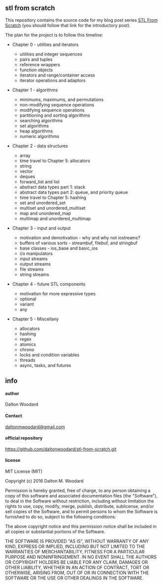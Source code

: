 stl from scratch
----------------

This repository contains the source code for my blog post series [STL From
Scratch][1] (you should follow that link for the
introductory post).

The plan for the project is to follow this timeline:

* Chapter 0 - utilities and iterators
    - utilities and integer sequences
    - pairs and tuples
    - reference wrappers
    - function objects
    - iterators and range/container access
    - iterator operations and adaptors

* Chapter 1 - algorithms
    - minimums, maximums, and permutations
    - non-modifying sequence operations
    - modifying sequence operations
    - partitioning and sorting algorithms
    - searching algorithms
    - set algorithms
    - heap algorithms
    - numeric algorithms

* Chapter 2 - data structures
    - array
    - time travel to Chapter 5: allocators
    - string
    - vector
    - deques
    - forward_list and list
    - abstract data types part 1:  stack
    - abstract data types part 2: queue, and priority queue
    - time travel to Chapter 5: hashing
    - set and unordered_set
    - multiset and unordered_multiset
    - map and unordered_map
    - multimap and unordered_multimap

* Chapter 3 - input and output
    - motivation and demotivation - why and why not iostreams?
    - buffers of various sorts - streambuf, filebuf, and stringbuf
    - base classes - ios_base and basic_ios
    - i/o manipulators
    - input streams
    - output streams
    - file streams
    - string streams

* Chapter 4 - future STL components
    - motivation for more expressive types
    - optional
    - variant
    - any

* Chapter 5 - Miscellany
    - allocators
    - hashing
    - regex
    - atomics
    - chrono
    - locks and condition variables
    - threads
    - async, tasks, and futures

[1]: http://voidae.com/blog/2016/9/28/stl-from-scratch-introduction

info
----

#### author

Dalton Woodard

#### Contact

daltonmwoodard@gmail.com

#### official repository

https://github.com/daltonwoodard/stl-from-scratch.git

#### license

MIT License (MIT)

Copyright (c) 2016 Dalton M. Woodard

Permission is hereby granted, free of charge, to any person obtaining a copy
of this software and associated documentation files (the "Software"), to deal
in the Software without restriction, including without limitation the rights
to use, copy, modify, merge, publish, distribute, sublicense, and/or sell
copies of the Software, and to permit persons to whom the Software is
furnished to do so, subject to the following conditions:

The above copyright notice and this permission notice shall be included in all
copies or substantial portions of the Software.

THE SOFTWARE IS PROVIDED "AS IS", WITHOUT WARRANTY OF ANY KIND, EXPRESS OR
IMPLIED, INCLUDING BUT NOT LIMITED TO THE WARRANTIES OF MERCHANTABILITY,
FITNESS FOR A PARTICULAR PURPOSE AND NONINFRINGEMENT. IN NO EVENT SHALL THE
AUTHORS OR COPYRIGHT HOLDERS BE LIABLE FOR ANY CLAIM, DAMAGES OR OTHER
LIABILITY, WHETHER IN AN ACTION OF CONTRACT, TORT OR OTHERWISE, ARISING FROM,
OUT OF OR IN CONNECTION WITH THE SOFTWARE OR THE USE OR OTHER DEALINGS IN THE
SOFTWARE.
